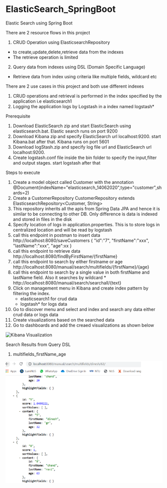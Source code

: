 # ElasticSearch_SpringBoot
Elastic Search using Spring Boot

There are 2 resource flows in this project

1. CRUD Operation using ElasticsearchRepository
  
  - to create,update,delete,retrieve data from the indexes
  - The retrieve operation is limited
  
2. Query data from indexes using DSL (Domain Specific Language)
  - Retrieve data from index using criteria like multiple fields, wildcard etc
  

There are 2 use cases in this project and both use different indexes

1. CRUD operations and retrieval is performed in the index specified by the application i.e elasticsearch1
2. Logging the application logs by Logstash in a index named logstash*

Prerequisite

1. Download ElasticSearch zip and start ElasticSearch using elasticsearch.bat. Elastic search runs on port 9200
2. Download Kibana zip and specify ElasticSearch url localhost:9200. start Kibana.bat after that. Kibana runs on port 5601
3. Download logStash.zip and specify log file url and ElasticSearch url localhost:9200. 
4. Create logstash.conf file inside the bin folder to specify the input,filter and output stages. start logstash after that

Steps to execute

1. Create a model object called Customer with the annotation 
   @Document(indexName="elasticsearch_14062020",type="customer",shards=2)
2. Create a CustomerRepository
   CustomerRepository extends ElasticsearchRepository<Customer, String>
3. This repository inherits all the apis from Spring Data JPA and hence it is similar to be connecting to other DB. Only difference is 
   data is indexed and stored in files in the disk
4. Specify location of logs in application.properties. This is to store logs in centralized location and will be read by logstash
5. call this endpoint in postman to insert data http://localhost:8080/saveCustomers
   {
    "id":"7",
    "firstName":"xxx",
    "lastName":"xxx",
    "age":xx
	}
6. call this endpoint to retrieve data http://localhost:8080/findByFirstName/{firstName}
7. call this endpoint to search by either firstname or age http://localhost:8080/manual/search/multifields/{firstName}/{age}
8. call this endpoint to search by a single value in both firstName and lastName field. Also it searches by wildcard *          http://localhost:8080/manual/search/searchall/{text}
9. Click on management menu in Kibana and create index pattern by filtering the index. 
    - elasticsearch1 for crud data
    - logstash* for logs data
10. Go to discover menu and select and index and search any data either crud data or logs data
11. Create visualizations based on the searched data
12. Go to dashboards and add the creaed visualizations as shown below
 
<img width="900" alt="Kibana Visualization" src="https://github.com/dineschandgr/ElasticSearch_SpringBoot/blob/master/Search_results_screenshot/kibana-visualization.bmp">

Search Results from Query DSL

1. multifields_firstName_age

<img width="900" alt="multifields_firstName_age" src="https://github.com/dineschandgr/ElasticSearch_SpringBoot/blob/master/Search_results_screenshot/multifields_firstName_age.bmp">


